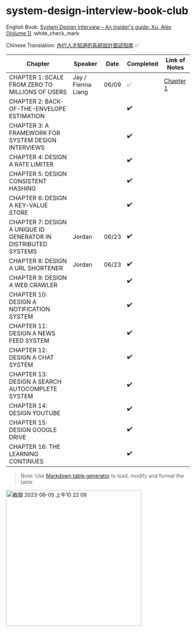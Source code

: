 # system-design-interview-book-club
English Book: [System Design Interview – An insider's guide: Xu, Alex (Volume 1)](https://github.com/G33kzD3n/Catalogue/blob/master/System%20Design%20Interview%20An%20Insider%E2%80%99s%20Guide%20by%20Alex%20Xu%20(z-lib.org).pdf) :white_check_mark:

Chinese Translation: [內行人才知道的系統設計面試指南](https://www.books.com.tw/products/0010903454) :white_check_mark:

| Chapter                                                        | Speaker            | Date  | Completed          | Link of Notes                  |
|----------------------------------------------------------------|--------------------|-------|--------------------|--------------------------------|
| CHAPTER 1: SCALE FROM ZERO TO MILLIONS OF USERS                | Jay / Fienna Liang | 06/09 | :white_check_mark: | [Chapter 1](notes/chapter_1.md) |
| CHAPTER 2: BACK-OF-THE-ENVELOPE ESTIMATION                     |                    |       | :heavy_check_mark: |                                |
| CHAPTER 3: A FRAMEWORK FOR SYSTEM DESIGN INTERVIEWS            |                    |       | :heavy_check_mark: |                                |
| CHAPTER 4: DESIGN A RATE LIMITER                               |                    |       | :heavy_check_mark: |                                |
| CHAPTER 5: DESIGN CONSISTENT HASHING                           |                    |       | :heavy_check_mark: |                                |
| CHAPTER 6: DESIGN A KEY-VALUE STORE                            |                    |       | :heavy_check_mark: |                                |
| CHAPTER 7: DESIGN A UNIQUE ID GENERATOR IN DISTRIBUTED SYSTEMS | Jordan             | 06/23 | :heavy_check_mark: |                                |
| CHAPTER 8: DESIGN A URL SHORTENER                              | Jordan             | 06/23 | :heavy_check_mark: |                                |
| CHAPTER 9: DESIGN A WEB CRAWLER                                |                    |       | :heavy_check_mark: |                                |
| CHAPTER 10: DESIGN A NOTIFICATION SYSTEM                       |                    |       | :heavy_check_mark: |                                |
| CHAPTER 11: DESIGN A NEWS FEED SYSTEM                          |                    |       | :heavy_check_mark: |                                |
| CHAPTER 12: DESIGN A CHAT SYSTEM                               |                    |       | :heavy_check_mark: |                                |
| CHAPTER 13: DESIGN A SEARCH AUTOCOMPLETE SYSTEM                |                    |       | :heavy_check_mark: |                                |
| CHAPTER 14: DESIGN YOUTUBE                                     |                    |       | :heavy_check_mark: |                                |
| CHAPTER 15: DESIGN GOOGLE DRIVE                                |                    |       | :heavy_check_mark: |                                |
| CHAPTER 16: THE LEARNING CONTINUES                             |                    |       | :heavy_check_mark: |                                |

> Note: Use [Markdown table generator](https://www.tablesgenerator.com/markdown_tables) to load, modify and format the table

<img width="371" alt="截圖 2023-06-05 上午10 22 08" src="https://github.com/warren30815/system-design-interview-book-club/assets/36834814/c634e1e9-f1e3-46af-95b6-1ae14bc3887a">
